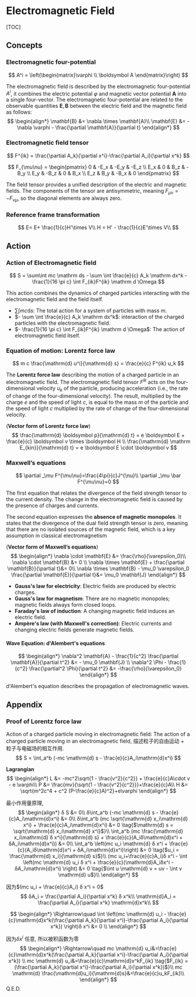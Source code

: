 # Electromagnetic Field

[TOC]

## Concepts

### Electromagnetic four-potential

$$
A^i = \left(\begin{matrix}\varphi \\ \boldsymbol A \end{matrix}\right)
$$

The electromagnetic field is described by the electromagnetic four-potential $A^i$, it combines the electric potential $\varphi$ and magnetic vector potential $\boldsymbol A$ into a single four-vector. The electromagnetic four-potential are related to the observable quantities $\boldsymbol E, \boldsymbol B$ between the electric field and the magnetic field as follows:
$$
\begin{align*}
\mathbf{B} &= \nabla \times \mathbf{A}\\
\mathbf{E} &= -\nabla \varphi - \frac{\partial \mathbf{A}}{\partial t}
\end{align*}
$$

### Electromagnetic field tensor

$$
F^{ik} = \frac{\partial A_k}{\partial x^i}-\frac{\partial A_i}{\partial x^k}
$$

$$
F_{\mu\nu} =
\begin{pmatrix}
0 & -E_x & -E_y & -E_z \\
E_x & 0 & B_z & -B_y \\
E_y & -B_z & 0 & B_x \\
E_z & B_y & -B_x & 0
\end{pmatrix}
$$

The field tensor provides a unified description of the electric and magnetic fields. The components of the tensor are antisymmetric, meaning $F_{\mu\nu} = -F_{\nu\mu}$, so the diagonal elements are always zero.

### Reference frame transformation

$$
E= E+ \frac{1}{c}H'\times V\\
H = H' - \frac{1}{c}E'\times V\\
$$

## Action

###  Action of Electromagnetic field

$$
S = \sum\int mc \mathrm ds - \sum \int \frac{e}{c} A_k \mathrm dx^k - \frac{1}{16 \pi c} \int F_{ik}F^{ik} \mathrm d \Omega
$$

This action combines the dynamics of charged particles interacting with the electromagnetic field and the field itself.

- $\sum\int mc \mathrm ds$: The total action for a system of particles with mass $m$.
- $- \sum \int \frac{e}{c} A_k \mathrm dx^k$: interaction of the charged particles with the electromagnetic field.
- $- \frac{1}{16 \pi c} \int F_{ik}F^{ik} \mathrm d \Omega$: The action of electromagnetic field itself.


### Equation of motion: Lorentz force law

$$
m c \frac{\mathrm{d} u^i}{\mathrm{d} s} = \frac{e}{c} F^{ik} u_k
$$

The **Lorentz force law** describing the motion of a charged particle in an electromagnetic field. The electromagnetic field tensor $F^{ik}$ acts on the four-dimensional velocity $u_k$ of the particle, producing acceleration (i.e., the rate of change of the four-dimensional velocity). The result, multiplied by the charge $e$ and the speed of light $c$, is equal to the mass $m$ of the particle and the speed of light $c$ multiplied by the rate of change of the four-dimensional velocity.

(**Vector form of Lorentz force law**)
$$
\frac{\mathrm{d} \boldsymbol p}{\mathrm{d} t} = e \boldsymbol E + \frac{e}{c} \boldsymbol v \times \boldsymbol H \\
\frac{\mathrm{d} \mathrm E_{kin}}{\mathrm{d} t} = e \boldsymbol E \cdot \boldsymbol v
$$


### Maxwell’s equations

$$
\partial _\mu F^{\mu\nu}=\frac{4\pi}{c}J^{\nu}\\
\partial _\mu \bar F^{\mu\nu}=0
$$

The first equation that relates the divergence of the field strength tensor to the current density. The change in the electromagnetic field is caused by the presence of charges and currents. 

The second equation expresses the **absence of magnetic monopoles**. It states that the divergence of the dual field strength tensor is zero, meaning that there are no isolated sources of the magnetic field, which is a key assumption in classical electromagnetism

(**Vector form of Maxwell’s equations**)
$$
\begin{align*}
\nabla \cdot \mathbf{E} &= \frac{\rho}{\varepsilon_0}\\
\nabla \cdot \mathbf{B} &= 0 \\
\nabla \times \mathbf{E} + \frac{\partial \mathbf{B}}{\partial t}&= 0\\
\nabla \times \mathbf{B} - \mu_0 \varepsilon_0 \frac{\partial \mathbf{E}}{\partial t}&=  \mu_0 \mathbf{J} 
\end{align*}
$$

- **Gauss's law for electricity**: Electric fields are produced by electric charges.
- **Gauss's law for magnetism**: There are no magnetic monopoles; magnetic fields always form closed loops.
- **Faraday's law of induction**: A changing magnetic field induces an electric field.
- **Ampère's law (with Maxwell's correction)**: Electric currents and changing electric fields generate magnetic fields.

#### Wave Equation: d'Alembert's equations

$$
\begin{align*}
\nabla^2 \mathbf{A} - \frac{1}{c^2} \frac{\partial \mathbf{A}}{\partial t^2} &= - \mu_0 \mathbf{J} \\
\nabla^2 \Phi - \frac{1}{c^2} \frac{\partial^2 \Phi}{\partial t^2} &= -\frac{\rho}{\varepsilon_0}
\end{align*}
$$

d'Alembert's equation describes the propagation of electromagnetic waves. 




## Appendix

### Proof of Lorentz force law
Action of a charged particle moving in electromagnetic field: The action of a charged particle moving in an electromagnetic field, 描述粒子的自由运动 + 粒子与电磁场的相互作用.
$$
S = \int_a^b (-mc \mathrm{d} s - \frac{e}{c}A_i\mathrm{d}x^i)
$$

**Lagrangian**
$$
\begin{align*}
L &= -mc^2\sqrt{1 - \frac{v^2}{c^2}} + \frac{e}{c}A\cdot v - e \varphi\\
P &= \frac{mv}{\sqrt{1 - \frac{v^2}{c^2}}}+\frac{e}{c}A\\
H &= \sqrt{m^2c^4 + c^2 (P-\frac{e}{c}A)^2}+e\varphi
\end{align*}
$$

最小作用量原理, 
$$
\begin{align*}
δ S &= 0\\
δ\int_a^b (-mc \mathrm{d} s - \frac{e}{c}A_i\mathrm{d}x^i) &= 0\\
δ\int_a^b (mc \sqrt{\mathrm{d} x_i\mathrm{d} x^i} + \frac{e}{c}A_i\mathrm{d}x^i) &= 0   \tag{$\mathrm{d} s = \sqrt{\mathrm{d} x_i\mathrm{d} x^i}$}\\
\int_a^b (mc \frac{\mathrm{d} x_i\mathrm{d} δ x^i}{\mathrm{d} s} + \frac{e}{c}(A_iδ\mathrm{d}x^i + δA_i\mathrm{d}x^i)) &= 0\\
\int_a^b \left(mc u_i \mathrm{d} δ x^i + \frac{e}{c}(A_iδ\mathrm{d}x^i + δA_i\mathrm{d}x^i)\right) &= 0 \tag{$u_i = \frac{\mathrm{d} x_i}{\mathrm{d} s}$}\\
(mc u_i+\frac{e}{c}A_i)δ x^i - \int \left(mc \mathrm{d} u_i  δ x^i + \frac{e}{c}(\mathrm{d}A_iδx^i -  δA_i\mathrm{d}x^i) \right) &= 0 \tag{$\int u \mathrm{d} v = uv - \int v \mathrm{d} u$}\\
\end{align*}
$$

因为$(mc u_i + \frac{e}{c}A_i)  δ x^i = 0$
$$
δA_i = \frac{\partial A_i}{\partial x^k} δ x^k\\
\mathrm{d}A_i = \frac{\partial A_i}{\partial x^k} \mathrm{d}x^k\\
$$

$$
\begin{align*}
\Rightarrow\quad \int \left(mc \mathrm{d} u_i - \frac{e}{c}\mathrm{d}x^k(\frac{\partial A_k}{\partial x^i}-\frac{\partial A_i}{\partial x^k}) \right)δ x^i &= 0 \\
\end{align*}
$$

因为$δ x^i$ 任意, 所以被积函数为零
$$
\begin{align*}
\Rightarrow\quad mc \mathrm{d} u_i&=\frac{e}{c}\mathrm{d}x^k(\frac{\partial A_k}{\partial x^i}-\frac{\partial A_i}{\partial x^k}) \\
mc \mathrm{d} u_i&=\frac{e}{c}\mathrm{d}x^kF_{ik} \tag{$F_{ik} = (\frac{\partial A_k}{\partial x^i}-\frac{\partial A_i}{\partial x^k})$}\\
mc \mathrm{d} \frac{\mathrm{d}u_i}{\mathrm{d}s}&=\frac{e}{c}u_kF_{ik}\\
\end{align*}
$$
Q.E.D.

